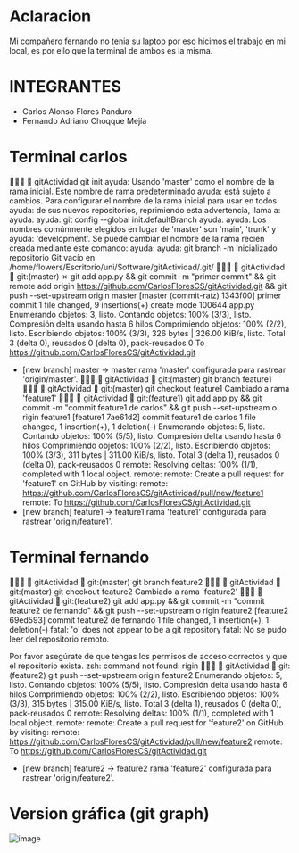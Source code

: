 # Aclaracion
Mi compañero fernando no tenia su laptop por eso hicimos el trabajo en mi local, es por ello que la terminal de ambos es la misma.
# INTEGRANTES
- Carlos Alonso Flores Panduro
- Fernando Adriano Choqque Mejía

# Terminal carlos
   gitActividad git init
ayuda: Usando 'master' como el nombre de la rama inicial. Este nombre de rama predeterminado
ayuda: está sujeto a cambios. Para configurar el nombre de la rama inicial para usar en todos
ayuda: de sus nuevos repositorios, reprimiendo esta advertencia, llama a:
ayuda: 
ayuda:  git config --global init.defaultBranch <nombre>
ayuda: 
ayuda: Los nombres comúnmente elegidos en lugar de 'master' son 'main', 'trunk' y
ayuda: 'development'. Se puede cambiar el nombre de la rama recién creada mediante este comando:
ayuda: 
ayuda:  git branch -m <nombre>
Inicializado repositorio Git vacío en /home/flowers/Escritorio/uni/Software/gitActividad/.git/
   gitActividad   git:(master) ✗ git add app.py && git commit -m "primer commit" && git remote add origin https://github.com/CarlosFloresCS/gitActividad.git && git push --set-upstream origin master 
[master (commit-raíz) 1343f00] primer commit
 1 file changed, 9 insertions(+)
 create mode 100644 app.py
Enumerando objetos: 3, listo.
Contando objetos: 100% (3/3), listo.
Compresión delta usando hasta 6 hilos
Comprimiendo objetos: 100% (2/2), listo.
Escribiendo objetos: 100% (3/3), 326 bytes | 326.00 KiB/s, listo.
Total 3 (delta 0), reusados 0 (delta 0), pack-reusados 0
To https://github.com/CarlosFloresCS/gitActividad.git
 * [new branch]      master -> master
rama 'master' configurada para rastrear 'origin/master'.
   gitActividad   git:(master) git branch feature1        
   gitActividad   git:(master) git checkout feature1
Cambiado a rama 'feature1'
   gitActividad   git:(feature1) git add app.py && git commit -m "commit feature1 de carlos" && git push --set-upstream o
rigin feature1
[feature1 7ae61d2] commit feature1 de carlos
 1 file changed, 1 insertion(+), 1 deletion(-)
Enumerando objetos: 5, listo.
Contando objetos: 100% (5/5), listo.
Compresión delta usando hasta 6 hilos
Comprimiendo objetos: 100% (2/2), listo.
Escribiendo objetos: 100% (3/3), 311 bytes | 311.00 KiB/s, listo.
Total 3 (delta 1), reusados 0 (delta 0), pack-reusados 0
remote: Resolving deltas: 100% (1/1), completed with 1 local object.
remote: 
remote: Create a pull request for 'feature1' on GitHub by visiting:
remote:      https://github.com/CarlosFloresCS/gitActividad/pull/new/feature1
remote: 
To https://github.com/CarlosFloresCS/gitActividad.git
 * [new branch]      feature1 -> feature1
rama 'feature1' configurada para rastrear 'origin/feature1'.

# Terminal fernando
   gitActividad   git:(master) git branch feature2
   gitActividad   git:(master) git checkout feature2
Cambiado a rama 'feature2'
   gitActividad   git:(feature2) git add app.py && git commit -m "commit feature2 de fernando" && git push --set-upstream o
rigin feature2
[feature2 69ed593] commit feature2 de fernando
 1 file changed, 1 insertion(+), 1 deletion(-)
fatal: 'o' does not appear to be a git repository
fatal: No se pudo leer del repositorio remoto.

Por favor asegúrate de que tengas los permisos de acceso correctos
y que el repositorio exista.
zsh: command not found: rigin
   gitActividad   git:(feature2) git push --set-upstream origin feature2 
Enumerando objetos: 5, listo.
Contando objetos: 100% (5/5), listo.
Compresión delta usando hasta 6 hilos
Comprimiendo objetos: 100% (2/2), listo.
Escribiendo objetos: 100% (3/3), 315 bytes | 315.00 KiB/s, listo.
Total 3 (delta 1), reusados 0 (delta 0), pack-reusados 0
remote: Resolving deltas: 100% (1/1), completed with 1 local object.
remote: 
remote: Create a pull request for 'feature2' on GitHub by visiting:
remote:      https://github.com/CarlosFloresCS/gitActividad/pull/new/feature2
remote: 
To https://github.com/CarlosFloresCS/gitActividad.git
 * [new branch]      feature2 -> feature2
rama 'feature2' configurada para rastrear 'origin/feature2'.

# Version gráfica (git graph) 
![image](https://github.com/CarlosFloresCS/gitActividad/assets/89984629/e54f2c8a-1a20-47f6-b129-262da0474805)

